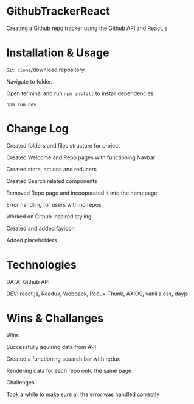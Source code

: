 # GithubTrackerReact
Creating a Github repo tracker using the Github API and React.js


# Installation & Usage

`Git clone`/download repository.

Navigate to folder.

Open terminal and run `npm install` to install dependencies.

`npm run dev`

# Change Log

Created folders and files structure for project

Created Welcome and Repo pages with functioning Navbar

Created store, actions and reducers

Created Search related components

Removed Repo page and incooporated it into the homepage

Error handling for users with no repos

Worked on Github inspired styling

Created and added favicon

Added placeholders

# Technologies

DATA: Github API

DEV: react.js, Readux, Webpack, Redux-Thunk, AXIOS, vanilla css, dayjs

# Wins & Challanges

Wins

Successfully aquiring data from API

Created a functioning seaarch bar with redux

Rendering data for each repo onto the same page


Challenges

Took a while to make sure all the error was handled correctly
